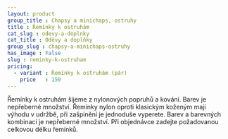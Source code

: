 ```yaml
---
layout: product
group_title : Chapsy a minichaps, ostruhy
title : Řemínky k ostruhám
cat_slug : odevy-a-doplnky
cat_title : Oděvy a doplňky
group_slug : chapsy-a-minichaps-ostruhy
has_image : False
slug : reminky-k-ostruham
pricing:
  - variant : Řemínky k ostruhám (pár)
    price   : 150
---
```


Řemínky k ostruhám šijeme z nylonových popruhů a kování. Barev je nepřeberné množství. Řemínky nylon oproti klasickým koženým mají výhodu v udržbě, při zašpinění je jednoduše vyperete. Barev a barevných kombinací je nepřeberné množství. Při objednávce zadejte požadovanou celkovou délku řemínků.

